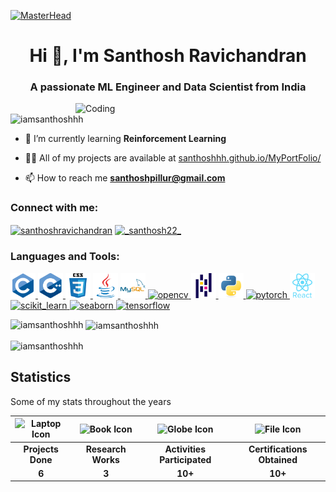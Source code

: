 [![MasterHead](https://media.licdn.com/dms/image/v2/D5616AQHHPkZwBxMHiA/profile-displaybackgroundimage-shrink_350_1400/profile-displaybackgroundimage-shrink_350_1400/0/1708086862984?e=1730937600&v=beta&t=fD1sd88i8t7DFsH-BG18o0i5G9rShzV2OJ8Ae_Yh0cU)](https://iamsanthoshhh.github.io/MyPortFolio/)
<h1 align="center">Hi 👋, I'm Santhosh Ravichandran</h1>
<h3 align="center">A passionate ML Engineer and Data Scientist from India</h3>
<img align="right" alt="Coding" width="400" src="https://mir-s3-cdn-cf.behance.net/project_modules/hd/06f21a161921919.63cd7887d0a70.gif">


<p align="left"> <img src="https://komarev.com/ghpvc/?username=iamsanthoshhh&label=Profile%20views&color=0e75b6&style=flat" alt="iamsanthoshhh" /> </p>

- 🌱 I’m currently learning **Reinforcement Learning**

- 👨‍💻 All of my projects are available at [santhoshhh.github.io/MyPortFolio/](santhoshhh.github.io/MyPortFolio/)

- 📫 How to reach me **santhoshpillur@gmail.com**

<h3 align="left">Connect with me:</h3>
<p align="left">
<a href="https://linkedin.com/in/santhoshravichandran" target="blank"><img align="center" src="https://raw.githubusercontent.com/rahuldkjain/github-profile-readme-generator/master/src/images/icons/Social/linked-in-alt.svg" alt="santhoshravichandran" height="30" width="40" /></a>
<a href="https://instagram.com/_santhosh22_" target="blank"><img align="center" src="https://raw.githubusercontent.com/rahuldkjain/github-profile-readme-generator/master/src/images/icons/Social/instagram.svg" alt="_santhosh22_" height="30" width="40" /></a>
</p>

<h3 align="left">Languages and Tools:</h3>
<p align="left"> <a href="https://www.cprogramming.com/" target="_blank" rel="noreferrer"> <img src="https://raw.githubusercontent.com/devicons/devicon/master/icons/c/c-original.svg" alt="c" width="40" height="40"/> </a> <a href="https://www.w3schools.com/cpp/" target="_blank" rel="noreferrer"> <img src="https://raw.githubusercontent.com/devicons/devicon/master/icons/cplusplus/cplusplus-original.svg" alt="cplusplus" width="40" height="40"/> </a> <a href="https://www.w3schools.com/css/" target="_blank" rel="noreferrer"> <img src="https://raw.githubusercontent.com/devicons/devicon/master/icons/css3/css3-original-wordmark.svg" alt="css3" width="40" height="40"/> </a> <a href="https://www.java.com" target="_blank" rel="noreferrer"> <img src="https://raw.githubusercontent.com/devicons/devicon/master/icons/java/java-original.svg" alt="java" width="40" height="40"/> </a> <a href="https://www.mysql.com/" target="_blank" rel="noreferrer"> <img src="https://raw.githubusercontent.com/devicons/devicon/master/icons/mysql/mysql-original-wordmark.svg" alt="mysql" width="40" height="40"/> </a> <a href="https://opencv.org/" target="_blank" rel="noreferrer"> <img src="https://www.vectorlogo.zone/logos/opencv/opencv-icon.svg" alt="opencv" width="40" height="40"/> </a> <a href="https://pandas.pydata.org/" target="_blank" rel="noreferrer"> <img src="https://raw.githubusercontent.com/devicons/devicon/2ae2a900d2f041da66e950e4d48052658d850630/icons/pandas/pandas-original.svg" alt="pandas" width="40" height="40"/> </a> <a href="https://www.python.org" target="_blank" rel="noreferrer"> <img src="https://raw.githubusercontent.com/devicons/devicon/master/icons/python/python-original.svg" alt="python" width="40" height="40"/> </a> <a href="https://pytorch.org/" target="_blank" rel="noreferrer"> <img src="https://www.vectorlogo.zone/logos/pytorch/pytorch-icon.svg" alt="pytorch" width="40" height="40"/> </a> <a href="https://reactjs.org/" target="_blank" rel="noreferrer"> <img src="https://raw.githubusercontent.com/devicons/devicon/master/icons/react/react-original-wordmark.svg" alt="react" width="40" height="40"/> </a> <a href="https://scikit-learn.org/" target="_blank" rel="noreferrer"> <img src="https://upload.wikimedia.org/wikipedia/commons/0/05/Scikit_learn_logo_small.svg" alt="scikit_learn" width="40" height="40"/> </a> <a href="https://seaborn.pydata.org/" target="_blank" rel="noreferrer"> <img src="https://seaborn.pydata.org/_images/logo-mark-lightbg.svg" alt="seaborn" width="40" height="40"/> </a> <a href="https://www.tensorflow.org" target="_blank" rel="noreferrer"> <img src="https://www.vectorlogo.zone/logos/tensorflow/tensorflow-icon.svg" alt="tensorflow" width="40" height="40"/> </a> </p>

<p><img align="left" src="https://github-readme-stats.vercel.app/api/top-langs?username=iamsanthoshhh&show_icons=true&locale=en&layout=compact" alt="iamsanthoshhh" /></p>

<p>&nbsp;<img align="center" src="https://github-readme-stats.vercel.app/api?username=iamsanthoshhh&show_icons=true&locale=en" alt="iamsanthoshhh" /></p>

<p><img align="center" src="https://github-readme-streak-stats.herokuapp.com/?user=iamsanthoshhh&" alt="iamsanthoshhh" /></p>

## Statistics

Some of my stats throughout the years

| ![Laptop Icon](https://img.icons8.com/ios/50/000000/monitor--v1.png) | ![Book Icon](https://img.icons8.com/ios/50/000000/book.png) | ![Globe Icon](https://img.icons8.com/ios-filled/50/000000/globe.png) | ![File Icon](https://img.icons8.com/ios/50/000000/document.png) |
|:--:|:--:|:--:|:--:|
| **Projects Done** | **Research Works** | **Activities Participated** | **Certifications Obtained** |
| **6** | **3** | **10+** | **10+** |


